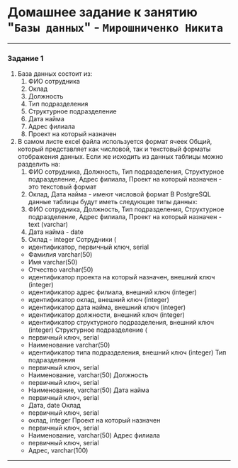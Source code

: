 # Домашнее задание к занятию "`Базы данных`" - `Мирошниченко Никита`

---

### Задание 1

1) База данных состоит из:
   1. ФИО сотрудника
   2. Оклад
   3. Должность
   4. Тип подразделения
   5. Структурное подразделение
   6. Дата найма
   7. Адрес филиала
   8. Проект на который назначен
2) В самом листе excel файла используется формат ячеек Общий, который представляет как числовой, так и текстовый форматы отображения данных.
Если же исходить из данных таблицы можно разделить на:
   1. ФИО сотрудника, Должность, Тип подразделения, Структурное подразделение, Адрес филиала, Проект на который назначен - это текстовый формат
   2. Оклад, Дата найма - имеют числовой формат
В PostgreSQL данные таблицы будут иметь следующие типы данных:
   1. ФИО сотрудника, Должность, Тип подразделения, Структурное подразделение, Адрес филиала, Проект на который назначен - text (varchar)
   2. Дата найма - date
   3. Оклад - integer
Сотрудники (
   * идентификатор, первичный ключ, serial
   * Фамилия varchar(50)
   * Имя varchar(50)
   * Отчество varchar(50)
   * идентификатор проекта на который назначен, внешний ключ (integer)
   * идентификатор адрес филиала, внешний ключ (integer)
   * идентификатор оклад, внешний ключ (integer)
   * идентификатор дата найма, внешний ключ (integer)
   * идентификатор должности, внешний ключ (integer)
   * идентификатор структурного подразделения, внешний ключ (integer)
Структурное подразделение (
   * первичный ключ, serial
   * Наименование varchar(50)
   * идентификатор типа подразделения, внешний ключ (integer)
Тип подразделения
   * первичный ключ, serial
   * Наименование, varchar(50)
Должность
   * первичный ключ, serial
   * Наименование, varchar(50)
Дата найма
   * первичный ключ, serial
   * Дата, date
Оклад
   * первичный ключ, serial 
   * оклад, integer
Проект на который назначен
   * первичный ключ, serial
   * Наименование, varchar(50)
Адрес филиала
   * первичный ключ, serial
   * Адрес, varchar(100)
---


